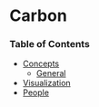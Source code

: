 # Carbon

### Table of Contents
- [Concepts](/concepts)
  - [General](/concepts/general.md)
- [Visualization](#visualization)
- [People](#people)
